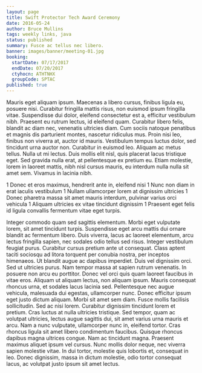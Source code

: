 ```yaml
---
layout: page
title: Swift Protector Tech Award Ceremony
date: 2016-05-24
author: Bruce Mullins
tags: weekly links, java
status: published
summary: Fusce ac tellus nec libero.
banner: images/banner/meeting-01.jpg
booking:
  startDate: 07/17/2017
  endDate: 07/20/2017
  ctyhocn: ATHTNHX
  groupCode: SPTAC
published: true
---
```

Mauris eget aliquam ipsum. Maecenas a libero cursus, finibus ligula eu, posuere nisi. Curabitur fringilla mattis risus, non euismod ipsum fringilla vitae. Suspendisse dui dolor, eleifend consectetur est a, efficitur vestibulum nibh. Praesent eu rutrum lectus, id eleifend quam. Curabitur libero felis, blandit ac diam nec, venenatis ultricies diam. Cum sociis natoque penatibus et magnis dis parturient montes, nascetur ridiculus mus. Proin nisi leo, finibus non viverra at, auctor id mauris. Vestibulum tempus luctus dolor, sed tincidunt urna auctor non. Curabitur in euismod leo. Aliquam ac metus tellus. Nulla ut mi lectus. Duis mollis elit nisl, quis placerat lacus tristique eget. Sed gravida nulla erat, at pellentesque ex pretium eu. Etiam molestie, lorem in laoreet mattis, nibh nisl cursus mauris, eu interdum nulla nulla sit amet sem. Vivamus in lacinia nibh.

1 Donec et eros maximus, hendrerit ante in, eleifend nisi
1 Nunc non diam in erat iaculis vestibulum
1 Nullam ullamcorper lorem at dignissim ultricies
1 Donec pharetra massa sit amet mauris interdum, pulvinar varius orci vehicula
1 Aliquam ultricies ex vitae tincidunt dignissim
1 Praesent eget felis id ligula convallis fermentum vitae eget turpis.

Integer commodo quam sed sagittis elementum. Morbi eget vulputate lorem, sit amet tincidunt turpis. Suspendisse eget arcu mattis dui ornare blandit ac fermentum libero. Duis viverra, lacus ac laoreet elementum, arcu lectus fringilla sapien, nec sodales odio tellus sed risus. Integer vestibulum feugiat purus. Curabitur cursus pretium ante ut consequat. Class aptent taciti sociosqu ad litora torquent per conubia nostra, per inceptos himenaeos. Ut blandit augue ac dapibus imperdiet. Duis vel dignissim orci. Sed ut ultricies purus. Nam tempor massa at sapien rutrum venenatis. In posuere non arcu eu porttitor. Donec vel orci quis quam laoreet faucibus in vitae eros. Aliquam ut aliquam lectus, non aliquam ipsum. Mauris consequat rhoncus urna, et sodales lacus lacinia sed. Pellentesque nec augue vehicula, malesuada dui egestas, ullamcorper nunc.
Donec efficitur ipsum eget justo dictum aliquam. Morbi sit amet sem diam. Fusce mollis facilisis sollicitudin. Sed ac nisi lorem. Curabitur dignissim tincidunt lorem et pretium. Cras luctus at nulla ultricies tristique. Sed tempor, quam ac volutpat ultricies, lectus augue sagittis dui, sit amet varius urna mauris et arcu. Nam a nunc vulputate, ullamcorper nunc in, eleifend tortor. Cras rhoncus ligula sit amet libero condimentum faucibus. Quisque rhoncus dapibus magna ultrices congue. Nam ac tincidunt magna. Praesent maximus aliquet ipsum vel cursus. Nunc mollis dolor neque, nec viverra sapien molestie vitae. In dui tortor, molestie quis lobortis et, consequat in leo. Donec dignissim, massa in dictum molestie, odio tortor consequat lacus, ac volutpat justo ipsum sit amet lectus.
